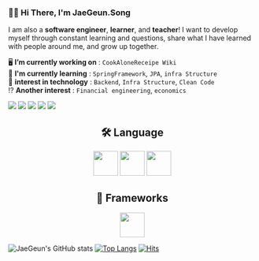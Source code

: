 ### 🙋‍♂️ Hi There, I'm **JaeGeun.Song** 


I am also a **software engineer**, **learner**, and **teacher**! I want to develop myself through constant learning and questions, share what I have learned with people around me, and grow up together.

🖥️ **I’m currently working on** : `CookAloneReceipe Wiki` </br>
🌱 **I'm currently learning** : `SpringFramework`, `JPA`, `infra Structure` </br>
🤔 **interest in technology** : `Backend`, `Infra Structure`, `Clean Code` </br>
⁉ **Another interest** : `Financial engineering`, `economics` 

<a href="https://www.notion.so/Computer-Engineering-3337f4e7ad3f4fd79625b6f965e1a2fe" target="_blank"><img src="https://img.shields.io/badge/Notion-333333?style=flat-square&logo=Notion&logoColor=ffffff"/></a>
<a href="https://velog.io/@serberos" target="_blank"><img src="https://img.shields.io/badge/Velog-20c997?style=flat-square&logo=Vimeo&logoColor=white"/></a>
<a href="https://hub.docker.com/u/jae99c" target="_blank"><img src="https://img.shields.io/badge/Docker Hub-2496ED?style=flat-square&logo=Docker&logoColor=white"/></a>
<a href="https://leetcode.com/serberoos/" target="_blank"><img src="https://img.shields.io/badge/LeetCode-FFA116?style=flat-square&logo=LeetCode&logoColor=white"/></a>
<a href="https://serberoos-portfolio.netlify.app/" target="_blank"><img src="https://img.shields.io/badge/Portfolio-35ad9f?style=flat-square&logo=&logoColor=white"/></a> 

## <div align=center> 🛠️ Language </div>
<div align=center>
  <image src="https://user-images.githubusercontent.com/74893599/150675102-cef608b1-89f1-4ff7-9271-45497d8c8f3c.png" height="50">
  <image src="https://user-images.githubusercontent.com/74893599/150675145-042225ab-87e9-4f71-91cf-7e3b530339f2.png" height="50">
  <image src="https://user-images.githubusercontent.com/74893599/167299500-ad2445a2-0253-4cc5-a43a-10bd1c961360.png" height="50">
</div>
    
## <div align=center> 🧰 Frameworks </div>
<div align=center>
  <image src="https://user-images.githubusercontent.com/74893599/154959697-0c1ad4ae-d7be-47a3-a082-a3b645945452.PNG" height="50">
</div>

    
![JaeGeun's GitHub stats](https://github-readme-stats.vercel.app/api?username=serberoos&show_icons=true&theme=swift)
[![Top Langs](https://github-readme-stats.vercel.app/api/top-langs/?username=serberoos)](https://github.com/anuraghazra/github-readme-stats)
[![Hits](https://hits.seeyoufarm.com/api/count/incr/badge.svg?url=https%3A%2F%2Fgithub.com%2Fserberoos&count_bg=%233D61C8&title_bg=%23555555&icon=&icon_color=%23E7E7E7&title=visit&edge_flat=false)](https://hits.seeyoufarm.com)
